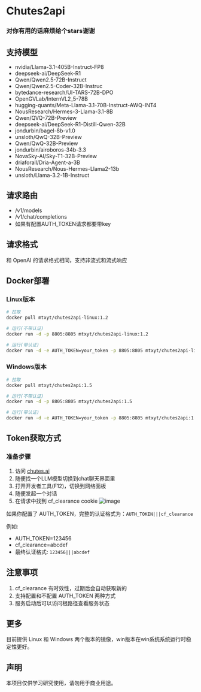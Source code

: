 # Chutes2api
### 对你有用的话麻烦给个stars谢谢

## 支持模型
- nvidia/Llama-3.1-405B-Instruct-FP8
- deepseek-ai/DeepSeek-R1  
- Qwen/Qwen2.5-72B-Instruct
- Qwen/Qwen2.5-Coder-32B-Instruc
- bytedance-research/UI-TARS-72B-DPO
- OpenGVLab/InternVL2_5-78B
- hugging-quants/Meta-Llama-3.1-70B-Instruct-AWQ-INT4
- NousResearch/Hermes-3-Llama-3.1-8B
- Qwen/QVQ-72B-Preview
- deepseek-ai/DeepSeek-R1-Distill-Qwen-32B
- jondurbin/bagel-8b-v1.0
- unsloth/QwQ-32B-Preview
- Qwen/QwQ-32B-Preview
- jondurbin/airoboros-34b-3.3
- NovaSky-AI/Sky-T1-32B-Preview
- driaforall/Dria-Agent-a-3B
- NousResearch/Nous-Hermes-Llama2-13b
- unsloth/Llama-3.2-1B-Instruct


## 请求路由
 - /v1/models
 - /v1/chat/completions
 - 如果有配置AUTH_TOKEN请求都要带key


## 请求格式
和 OpenAI 的请求格式相同，支持非流式和流式响应

## Docker部署

### Linux版本
```bash
# 拉取
docker pull mtxyt/chutes2api-linux:1.2

# 运行(不带认证)
docker run -d -p 8805:8805 mtxyt/chutes2api-linux:1.2

# 运行(带认证)
docker run -d -e AUTH_TOKEN=your_token -p 8805:8805 mtxyt/chutes2api-linux:1.2
```

### Windows版本
```bash
# 拉取
docker pull mtxyt/chutes2api:1.5

# 运行(不带认证)
docker run -d -p 8805:8805 mtxyt/chutes2api:1.5

# 运行(带认证)
docker run -d -e AUTH_TOKEN=your_token -p 8805:8805 mtxyt/chutes2api:1.5
```

## Token获取方式
### 准备步骤
1. 访问 [chutes.ai](https://chutes.ai)
2. 随便找一个LLM模型切换到chat聊天界面里
4. 打开开发者工具(F12)，切换到网络面板
5. 随便发起一个对话
6. 在请求中找到 cf_clearance cookie
![image](https://github.com/user-attachments/assets/9e5423aa-9b4c-4c97-a737-281d3f195884)

如果你配置了 AUTH_TOKEN，完整的认证格式为：`AUTH_TOKEN|||cf_clearance`

例如:
- AUTH_TOKEN=123456
- cf_clearance=abcdef
- 最终认证格式: `123456|||abcdef`

## 注意事项
1. cf_clearance 有时效性，过期后会自动获取新的
2. 支持配置和不配置 AUTH_TOKEN 两种方式
3. 服务启动后可以访问根路径查看服务状态

## 更多
目前提供 Linux 和 Windows 两个版本的镜像，win版本在win系统系统运行时稳定性更好。

## 声明
本项目仅供学习研究使用，请勿用于商业用途。
